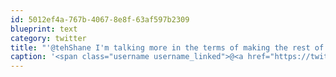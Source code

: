 ```yaml
---
id: 5012ef4a-767b-4067-8e8f-63af597b2309
blueprint: text
category: twitter
title: "'@tehShane I'm talking more in the terms of making the rest of the device unusable or privacy breach. Not your crappy code."
caption: '<span class="username username_linked">@<a href="https://twitter.com/tehShane" title="Shane Lawrence">tehShane</a></span> I''m talking more in the terms of making the rest of the device unusable or privacy breach. Not your crappy code.'
---
```

